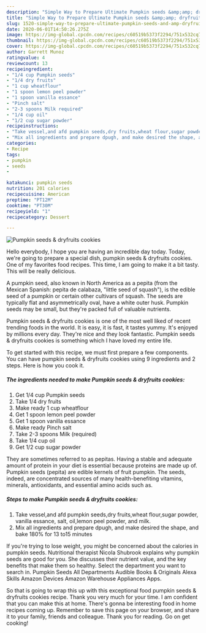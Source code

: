 ```yaml
---
description: "Simple Way to Prepare Ultimate Pumpkin seeds &amp;amp; dryfruits cookies"
title: "Simple Way to Prepare Ultimate Pumpkin seeds &amp;amp; dryfruits cookies"
slug: 1520-simple-way-to-prepare-ultimate-pumpkin-seeds-and-amp-dryfruits-cookies
date: 2020-06-01T14:50:26.275Z
image: https://img-global.cpcdn.com/recipes/c60519b5373f2294/751x532cq70/pumpkin-seeds-dryfruits-cookies-recipe-main-photo.jpg
thumbnail: https://img-global.cpcdn.com/recipes/c60519b5373f2294/751x532cq70/pumpkin-seeds-dryfruits-cookies-recipe-main-photo.jpg
cover: https://img-global.cpcdn.com/recipes/c60519b5373f2294/751x532cq70/pumpkin-seeds-dryfruits-cookies-recipe-main-photo.jpg
author: Garrett Munoz
ratingvalue: 4
reviewcount: 13
recipeingredient:
- "1/4 cup Pumpkin seeds"
- "1/4 dry fruits"
- "1 cup wheatflour"
- "1 spoon lemon peel powder"
- "1 spoon vanilla essance"
- "Pinch salt"
- "2-3 spoons Milk required"
- "1/4 cup oil"
- "1/2 cup sugar powder"
recipeinstructions:
- "Take vessel,and afd pumpkin seeds,dry fruits,wheat flour,sugar powder, vanilla essance, salt, oil,lemon peel powder, and milk."
- "Mix all ingredients and prepare dpugh, and make desired the shape, and bake 180% for 13 to15 minutes"
categories:
- Recipe
tags:
- pumpkin
- seeds
- 

katakunci: pumpkin seeds  
nutrition: 201 calories
recipecuisine: American
preptime: "PT12M"
cooktime: "PT30M"
recipeyield: "1"
recipecategory: Dessert

---
```



![Pumpkin seeds &amp; dryfruits cookies](https://img-global.cpcdn.com/recipes/c60519b5373f2294/751x532cq70/pumpkin-seeds-dryfruits-cookies-recipe-main-photo.jpg)

Hello everybody, I hope you are having an incredible day today. Today, we're going to prepare a special dish, pumpkin seeds &amp; dryfruits cookies. One of my favorites food recipes. This time, I am going to make it a bit tasty. This will be really delicious.

A pumpkin seed, also known in North America as a pepita (from the Mexican Spanish: pepita de calabaza, &#34;little seed of squash&#34;), is the edible seed of a pumpkin or certain other cultivars of squash. The seeds are typically flat and asymmetrically oval, have a white outer husk. Pumpkin seeds may be small, but they&#39;re packed full of valuable nutrients.

Pumpkin seeds &amp; dryfruits cookies is one of the most well liked of recent trending foods in the world. It is easy, it is fast, it tastes yummy. It's enjoyed by millions every day. They're nice and they look fantastic. Pumpkin seeds &amp; dryfruits cookies is something which I have loved my entire life.


To get started with this recipe, we must first prepare a few components. You can have pumpkin seeds &amp; dryfruits cookies using 9 ingredients and 2 steps. Here is how you cook it.

<!--inarticleads1-->

##### The ingredients needed to make Pumpkin seeds &amp; dryfruits cookies:

1. Get 1/4 cup Pumpkin seeds
1. Take 1/4 dry fruits
1. Make ready 1 cup wheatflour
1. Get 1 spoon lemon peel powder
1. Get 1 spoon vanilla essance
1. Make ready Pinch salt
1. Take 2-3 spoons Milk (required)
1. Take 1/4 cup oil
1. Get 1/2 cup sugar powder


They are sometimes referred to as pepitas. Having a stable and adequate amount of protein in your diet is essential because proteins are made up of. Pumpkin seeds (pepita) are edible kernels of fruit pumpkin. The seeds, indeed, are concentrated sources of many health-benefiting vitamins, minerals, antioxidants, and essential amino acids such as. 

<!--inarticleads2-->

##### Steps to make Pumpkin seeds &amp; dryfruits cookies:

1. Take vessel,and afd pumpkin seeds,dry fruits,wheat flour,sugar powder, vanilla essance, salt, oil,lemon peel powder, and milk.
1. Mix all ingredients and prepare dpugh, and make desired the shape, and bake 180% for 13 to15 minutes


If you&#39;re trying to lose weight, you might be concerned about the calories in pumpkin seeds. Nutritional therapist Nicola Shubrook explains why pumpkin seeds are good for you. She discusses their nutrient value, and the key benefits that make them so healthy. Select the department you want to search in. Pumpkin Seeds All Departments Audible Books &amp; Originals Alexa Skills Amazon Devices Amazon Warehouse Appliances Apps. 

So that is going to wrap this up with this exceptional food pumpkin seeds &amp; dryfruits cookies recipe. Thank you very much for your time. I am confident that you can make this at home. There's gonna be interesting food in home recipes coming up. Remember to save this page on your browser, and share it to your family, friends and colleague. Thank you for reading. Go on get cooking!
